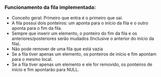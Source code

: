 ### Funcionamento da fila implementada:
 - Conceito geral: Primeiro que entra é o primeiro que sai.
 - A fila possui dois ponteiros: um aponta para o início da fila e o outro aponta para o fim da fila.
 - Sempre que inserir um elemento, o ponteiro do fim da fila e os anteriores/posteriores serão mudados (Inclusive o anterior do início da fila).
 - Não pode remover de uma fila que está vazia
 - Se a fila tiver apenas um elemento, os ponteiros de início e fim apontam para o mesmo local.
 - Se a fila tiver apenas um elemento e ele for removido, os ponteiros de início e fim apontarão para NULL.
